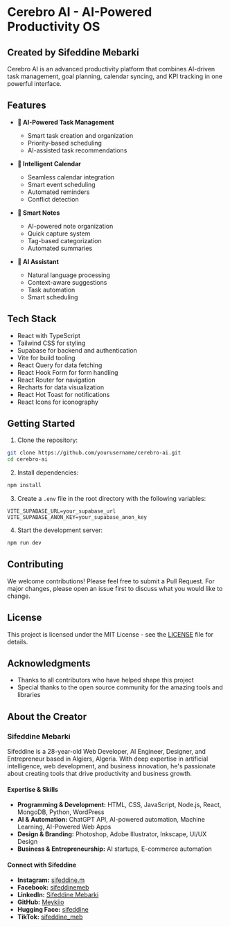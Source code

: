 # Cerebro AI - AI-Powered Productivity OS

## Created by Sifeddine Mebarki

Cerebro AI is an advanced productivity platform that combines AI-driven task management, goal planning, calendar syncing, and KPI tracking in one powerful interface.

## Features

- **🤖 AI-Powered Task Management**
  - Smart task creation and organization
  - Priority-based scheduling
  - AI-assisted task recommendations

- **📅 Intelligent Calendar**
  - Seamless calendar integration
  - Smart event scheduling
  - Automated reminders
  - Conflict detection


- **📝 Smart Notes**
  - AI-powered note organization
  - Quick capture system
  - Tag-based categorization
  - Automated summaries

- **🧠 AI Assistant**
  - Natural language processing
  - Context-aware suggestions
  - Task automation
  - Smart scheduling

## Tech Stack

- React with TypeScript
- Tailwind CSS for styling
- Supabase for backend and authentication
- Vite for build tooling
- React Query for data fetching
- React Hook Form for form handling
- React Router for navigation
- Recharts for data visualization
- React Hot Toast for notifications
- React Icons for iconography

## Getting Started

1. Clone the repository:
```bash
git clone https://github.com/yourusername/cerebro-ai.git
cd cerebro-ai
```

2. Install dependencies:
```bash
npm install
```

3. Create a `.env` file in the root directory with the following variables:
```env
VITE_SUPABASE_URL=your_supabase_url
VITE_SUPABASE_ANON_KEY=your_supabase_anon_key
```

4. Start the development server:
```bash
npm run dev
```

## Contributing

We welcome contributions! Please feel free to submit a Pull Request. For major changes, please open an issue first to discuss what you would like to change.

## License

This project is licensed under the MIT License - see the [LICENSE](LICENSE) file for details.

## Acknowledgments

- Thanks to all contributors who have helped shape this project
- Special thanks to the open source community for the amazing tools and libraries

## About the Creator

### Sifeddine Mebarki

Sifeddine is a 28-year-old Web Developer, AI Engineer, Designer, and Entrepreneur based in Algiers, Algeria. With deep expertise in artificial intelligence, web development, and business innovation, he's passionate about creating tools that drive productivity and business growth.

#### Expertise & Skills

- **Programming & Development:** HTML, CSS, JavaScript, Node.js, React, MongoDB, Python, WordPress
- **AI & Automation:** ChatGPT API, AI-powered automation, Machine Learning, AI-Powered Web Apps
- **Design & Branding:** Photoshop, Adobe Illustrator, Inkscape, UI/UX Design
- **Business & Entrepreneurship:** AI startups, E-commerce automation

#### Connect with Sifeddine

- **Instagram:** [sifeddine.m](https://www.instagram.com/sifeddine.m/)
- **Facebook:** [sifeddinemeb](https://web.facebook.com/sifeddinemeb)
- **LinkedIn:** [Sifeddine Mebarki](https://www.linkedin.com/in/sifeddine-mebarki-a3883a18b/)
- **GitHub:** [Meykiio](https://github.com/Meykiio)
- **Hugging Face:** [sifeddine](https://huggingface.co/sifeddine)
- **TikTok:** [sifeddine_meb](https://tiktok.com/@sifeddine_meb)
